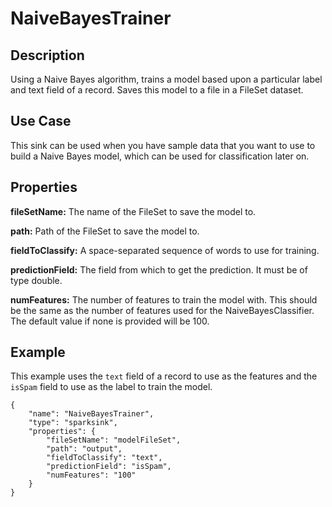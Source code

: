 # NaiveBayesTrainer


Description
-----------
Using a Naive Bayes algorithm, trains a model based upon a particular label and text field of a record.
Saves this model to a file in a FileSet dataset.

Use Case
--------
This sink can be used when you have sample data that you want to use to build a Naive Bayes model, which
can be used for classification later on.

Properties
----------
**fileSetName:** The name of the FileSet to save the model to.

**path:** Path of the FileSet to save the model to.

**fieldToClassify:** A space-separated sequence of words to use for training.

**predictionField:** The field from which to get the prediction. It must be of type double.

**numFeatures:** The number of features to train the model with. This should be the same as the number of features
used for the NaiveBayesClassifier. The default value if none is provided will be 100.


Example
-------
This example uses the ``text`` field of a record to use as the features and the ``isSpam`` field to use
 as the label to train the model.

    {
        "name": "NaiveBayesTrainer",
        "type": "sparksink",
        "properties": {
            "fileSetName": "modelFileSet",
            "path": "output",
            "fieldToClassify": "text",
            "predictionField": "isSpam",
            "numFeatures": "100"
        }
    }
